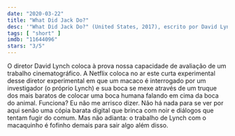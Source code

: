 ```yaml
---
date: "2020-03-22"
title: "What Did Jack Do?"
desc: '"What Did Jack Do?" (United States, 2017), escrito por David Lynch, dirigido por David Lynch, com Jack Cruz, David Lynch e Toototabon.'
tags: [ "short" ]
imdb: "11644096"
stars: "3/5"
---
```

O diretor David Lynch coloca à prova nossa capacidade de avaliação de um trabalho cinematográfico. A Netflix coloca no ar este curta experimental desse diretor experimental em que um macaco é interrogado por um investigador (o próprio Lynch) e sua boca se mexe através de um truque dos mais baratos de colocar uma boca humana falando em cima da boca do animal. Funciona? Eu não me arrisco dizer. Não há nada para se ver por aqui senão uma cópia barata digital que brinca com noir e diálogos que tentam fugir do comum. Mas não adianta: o trabalho de Lynch com o macaquinho é fofinho demais para sair algo além disso.
